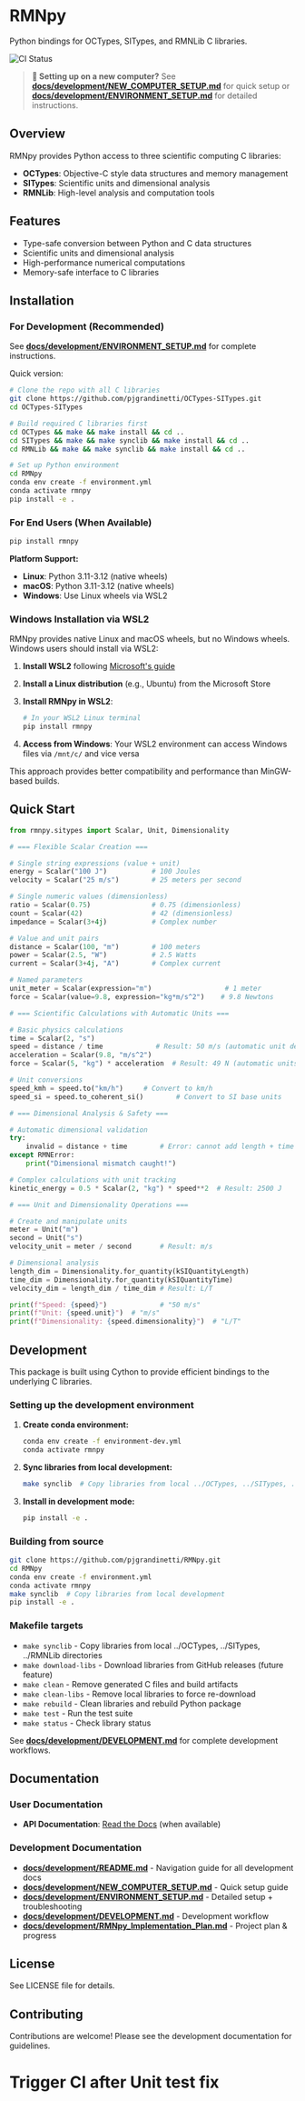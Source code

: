 # RMNpy

Python bindings for OCTypes, SITypes, and RMNLib C libraries.

![CI Status](https://github.com/pjgrandinetti/RMNpy/actions/workflows/build-and-release.yml/badge.svg)

> **🚀 Setting up on a new computer?** See **[docs/development/NEW_COMPUTER_SETUP.md](docs/development/NEW_COMPUTER_SETUP.md)** for quick setup or **[docs/development/ENVIRONMENT_SETUP.md](docs/development/ENVIRONMENT_SETUP.md)** for detailed instructions.

## Overview

RMNpy provides Python access to three scientific computing C libraries:

- **OCTypes**: Objective-C style data structures and memory management
- **SITypes**: Scientific units and dimensional analysis
- **RMNLib**: High-level analysis and computation tools

## Features

- Type-safe conversion between Python and C data structures
- Scientific units and dimensional analysis
- High-performance numerical computations
- Memory-safe interface to C libraries

## Installation

### For Development (Recommended)

See **[docs/development/ENVIRONMENT_SETUP.md](docs/development/ENVIRONMENT_SETUP.md)** for complete instructions.

Quick version:
```bash
# Clone the repo with all C libraries
git clone https://github.com/pjgrandinetti/OCTypes-SITypes.git
cd OCTypes-SITypes

# Build required C libraries first
cd OCTypes && make && make install && cd ..
cd SITypes && make && make synclib && make install && cd ..
cd RMNLib && make && make synclib && make install && cd ..

# Set up Python environment
cd RMNpy
conda env create -f environment.yml
conda activate rmnpy
pip install -e .
```

### For End Users (When Available)

```bash
pip install rmnpy
```

**Platform Support:**
- **Linux**: Python 3.11-3.12 (native wheels)
- **macOS**: Python 3.11-3.12 (native wheels)
- **Windows**: Use Linux wheels via WSL2

### Windows Installation via WSL2

RMNpy provides native Linux and macOS wheels, but no Windows wheels. Windows users should install via WSL2:

1. **Install WSL2** following [Microsoft's guide](https://docs.microsoft.com/en-us/windows/wsl/install)
2. **Install a Linux distribution** (e.g., Ubuntu) from the Microsoft Store
3. **Install RMNpy in WSL2**:

   ```bash
   # In your WSL2 Linux terminal
   pip install rmnpy
   ```

4. **Access from Windows**: Your WSL2 environment can access Windows files via `/mnt/c/` and vice versa

This approach provides better compatibility and performance than MinGW-based builds.

## Quick Start

```python
from rmnpy.sitypes import Scalar, Unit, Dimensionality

# === Flexible Scalar Creation ===

# Single string expressions (value + unit)
energy = Scalar("100 J")           # 100 Joules
velocity = Scalar("25 m/s")        # 25 meters per second

# Single numeric values (dimensionless)
ratio = Scalar(0.75)               # 0.75 (dimensionless)
count = Scalar(42)                 # 42 (dimensionless)
impedance = Scalar(3+4j)           # Complex number

# Value and unit pairs
distance = Scalar(100, "m")        # 100 meters
power = Scalar(2.5, "W")           # 2.5 Watts
current = Scalar(3+4j, "A")        # Complex current

# Named parameters
unit_meter = Scalar(expression="m")                  # 1 meter
force = Scalar(value=9.8, expression="kg*m/s^2")    # 9.8 Newtons

# === Scientific Calculations with Automatic Units ===

# Basic physics calculations
time = Scalar(2, "s")
speed = distance / time             # Result: 50 m/s (automatic unit derivation)
acceleration = Scalar(9.8, "m/s^2")
force = Scalar(5, "kg") * acceleration  # Result: 49 N (automatic units)

# Unit conversions
speed_kmh = speed.to("km/h")     # Convert to km/h
speed_si = speed.to_coherent_si()        # Convert to SI base units

# === Dimensional Analysis & Safety ===

# Automatic dimensional validation
try:
    invalid = distance + time        # Error: cannot add length + time
except RMNError:
    print("Dimensional mismatch caught!")

# Complex calculations with unit tracking
kinetic_energy = 0.5 * Scalar(2, "kg") * speed**2  # Result: 2500 J

# === Unit and Dimensionality Operations ===

# Create and manipulate units
meter = Unit("m")
second = Unit("s")
velocity_unit = meter / second       # Result: m/s

# Dimensional analysis
length_dim = Dimensionality.for_quantity(kSIQuantityLength)
time_dim = Dimensionality.for_quantity(kSIQuantityTime)
velocity_dim = length_dim / time_dim # Result: L/T

print(f"Speed: {speed}")             # "50 m/s"
print(f"Unit: {speed.unit}")  # "m/s"
print(f"Dimensionality: {speed.dimensionality}")  # "L/T"
```

## Development

This package is built using Cython to provide efficient bindings to the underlying C libraries.

### Setting up the development environment

1. **Create conda environment:**

   ```bash
   conda env create -f environment-dev.yml
   conda activate rmnpy
   ```

2. **Sync libraries from local development:**

   ```bash
   make synclib  # Copy libraries from local ../OCTypes, ../SITypes, ../RMNLib
   ```

3. **Install in development mode:**

   ```bash
   pip install -e .
   ```

### Building from source

```bash
git clone https://github.com/pjgrandinetti/RMNpy.git
cd RMNpy
conda env create -f environment.yml
conda activate rmnpy
make synclib  # Copy libraries from local development
pip install -e .
```

### Makefile targets

- `make synclib` - Copy libraries from local ../OCTypes, ../SITypes, ../RMNLib directories
- `make download-libs` - Download libraries from GitHub releases (future feature)
- `make clean` - Remove generated C files and build artifacts
- `make clean-libs` - Remove local libraries to force re-download
- `make rebuild` - Clean libraries and rebuild Python package
- `make test` - Run the test suite
- `make status` - Check library status

See **[docs/development/DEVELOPMENT.md](docs/development/DEVELOPMENT.md)** for complete development workflows.

## Documentation

### User Documentation

- **API Documentation**: [Read the Docs](https://rmnpy.readthedocs.io) (when available)

### Development Documentation

- **[docs/development/README.md](docs/development/README.md)** - Navigation guide for all development docs
- **[docs/development/NEW_COMPUTER_SETUP.md](docs/development/NEW_COMPUTER_SETUP.md)** - Quick setup guide
- **[docs/development/ENVIRONMENT_SETUP.md](docs/development/ENVIRONMENT_SETUP.md)** - Detailed setup + troubleshooting
- **[docs/development/DEVELOPMENT.md](docs/development/DEVELOPMENT.md)** - Development workflow
- **[docs/development/RMNpy_Implementation_Plan.md](docs/development/RMNpy_Implementation_Plan.md)** - Project plan & progress

## License

See LICENSE file for details.

## Contributing

Contributions are welcome! Please see the development documentation for guidelines.
# Trigger CI after Unit test fix
